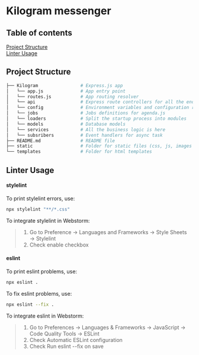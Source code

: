 # Kilogram messenger
## Table of contents
[Project Structure](#project-structure) \
[Linter Usage](#linter-usage)

## Project Structure
```bash
├── Kilogram                # Express.js app
│   └── app.js              # App entry point
│   └── routes.js           # App routing resolver
│   └── api                 # Express route controllers for all the endpoints of the app
│   └── config              # Environment variables and configuration related stuff
│   └── jobs                # Jobs definitions for agenda.js
│   └── loaders             # Split the startup process into modules
│   └── models              # Database models
│   └── services            # All the business logic is here
│   └── subsribers          # Event handlers for async task
├── README.md               # README file
├── static                  # Folder for static files (css, js, images and etc)
└── templates               # Folder for html templates
```

## Linter Usage
#### stylelint
To print stylelint errors, use:
```bash
npx stylelint "**/*.css"
```
To integrate stylelint in Webstorm:
> 1. Go to Preference → Languages and Frameworks → Style Sheets → Stylelint
> 2. Check enable checkbox

#### eslint
To print eslint problems, use:
```bash
npx eslint .
```
To fix eslint problems, use:
```bash
npx eslint --fix .
```
To integrate eslint in Webstorm:
> 1. Go to Preferences → Languages & Frameworks → JavaScript → Code Quality Tools → ESLint
> 2. Check Automatic ESLint configuration
> 3. Check Run eslint --fix on save
